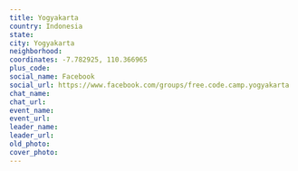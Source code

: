 ```yaml
---
title: Yogyakarta
country: Indonesia
state: 
city: Yogyakarta
neighborhood: 
coordinates: -7.782925, 110.366965
plus_code:
social_name: Facebook
social_url: https://www.facebook.com/groups/free.code.camp.yogyakarta
chat_name:
chat_url:
event_name:
event_url:
leader_name:
leader_url:
old_photo: 
cover_photo:
---
```

